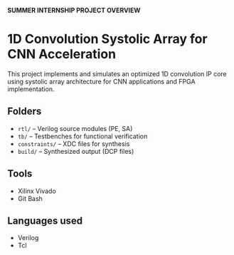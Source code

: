 **SUMMER INTERNSHIP PROJECT OVERVIEW**
# 1D Convolution Systolic Array for CNN Acceleration

This project implements and simulates an optimized 1D convolution IP core using systolic array architecture for CNN applications and FPGA implementation.

## Folders
- `rtl/` – Verilog source modules (PE, SA)
- `tb/` – Testbenches for functional verification
- `constraints/` – XDC files for synthesis
- `build/` – Synthesized output (DCP files)

## Tools
- Xilinx Vivado
- Git Bash

## Languages used
- Verilog
- Tcl
